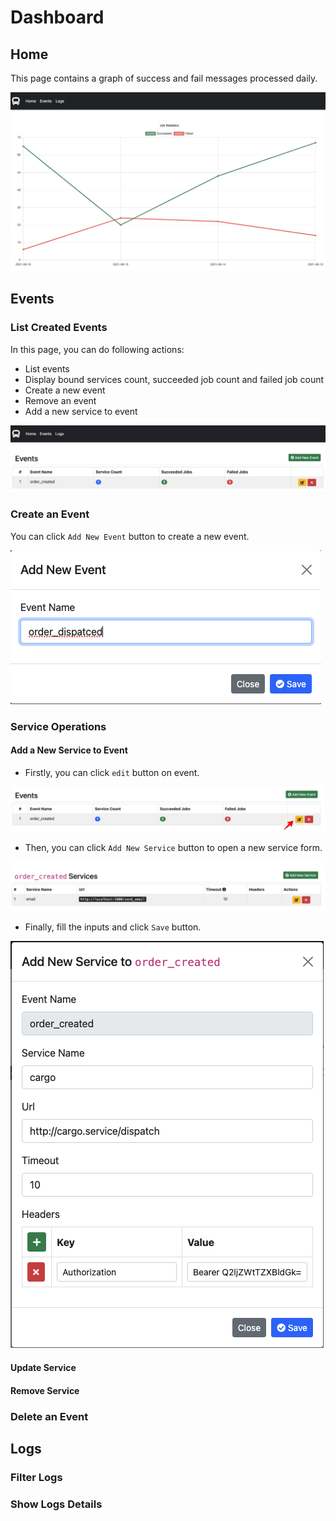 # Dashboard

## Home
This page contains a graph of success and fail messages processed daily.

![Logs Statistics](assets/dashboard-logs-count.png) 

## Events
### List Created Events
In this page, you can do following actions:
- List events
- Display bound services count, succeeded job count and failed job count
- Create a new event
- Remove an event
- Add a new service to event

![List Events](assets/list-events.png) 

### Create an Event
You can click `Add New Event` button to create a new event.

![List Events](assets/create-event.png) 

### Service Operations
#### Add a New Service to Event
- Firstly, you can click `edit` button on event.

![New Service](assets/add-a-new-service.png) 

- Then, you can click `Add New Service` button to open a new service form.

![Service List](assets/service-list.png) 

- Finally, fill the inputs and click `Save` button.

![Service List](assets/new-service.png) 

#### Update Service
#### Remove Service
### Delete an Event

## Logs
### Filter Logs
### Show Logs Details